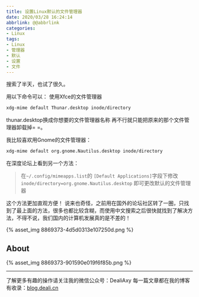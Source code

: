 ```yaml
---
title: 设置Linux默认的文件管理器
date: 2020/03/28 16:24:14
abbrlink: @@abbrlink
categories:
- Linux
tags:
- Linux
- 管理器
- 默认
- 设置
- 文件
---
```

搜索了半天，也试了很久。

用以下命令可以：
使用Xfce的文件管理器
```bash
xdg-mime default Thunar.desktop inode/directory
```
thunar.desktop换成你想要的文件管理器名称
再不行就只能把原来的那个文件管理器卸载掉= =。

我比较喜欢用Gnome的文件管理器：
```bash
xdg-mime default org.gnome.Nautilus.desktop inode/directory
```

在深度论坛上看到另一个方法：
>在`~/.config/mimeapps.list`的
`[Default Applications]`字段下修改
`inode/directory=org.gnome.Nautilus.desktop`
即可更改默认的文件管理器

这个方法更加直观方便！
说来也奇怪，之前用在国外的论坛社区转了一圈，只找到了最上面的方法，很多也都比较含糊，而使用中文搜索之后很快就找到了解决方法，不得不说，我们国内的计算机发展真的是不差的！

{% asset_img 8869373-4d5d0313e107250d.png %}

## About
{% asset_img 8869373-901590e019f6f85b.png %}

---------------
了解更多有趣的操作请关注我的微信公众号：DealiAxy
每一篇文章都在我的博客有收录：[blog.deali.cn](http://blog.deali.cn)
